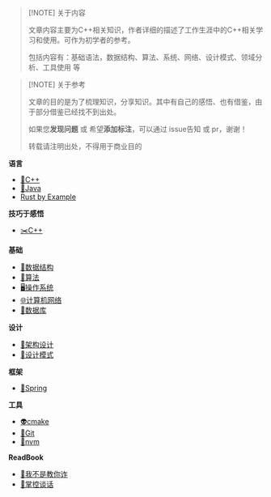 

> [!NOTE] 关于内容
> 
> 文章内容主要为C++相关知识，作者详细的描述了工作生涯中的C++相关学习和使用。可作为初学者的参考。
> 
> 包括内容有：基础语法，数据结构、算法、系统、网络、设计模式、领域分析、工具使用 等

> [!NOTE] 关于参考
> 
> 文章的目的是为了梳理知识，分享知识。其中有自己的感悟、也有借鉴，由于部分借鉴已经找不到出处。
> 
> 如果您**发现问题** 或 希望**添加标注**，可以通过 issue告知 或 pr，谢谢！
> 
> 转载请注明出处，不得用于商业目的

**语言**
- [🚀C++](doc/c++.md)
- [👻Java](doc/java.md)
- [Rust by Example](doc/readbook/Rust_By_Example.md)

**技巧于感悟**
- [✂️C++](doc/c++_skill.md)

**基础**
- [🧱数据结构](doc/data_structure.md)
- [🤞算法](doc/algorithm.md)
- [🖥️操作系统](doc/operating_system.md)
- [🌐计算机网络](doc/network.md)
- [🧳数据库](doc/database.md)

**设计**
- [🦑架构设计](doc/design_architect.md)
- [🤖设计模式](doc/design_pattern.md)

**框架**
- [🥂Spring](doc/spring.md)

**工具**
- [👽cmake](doc/cmake.md)
- [🎪Git](doc/git.md)
- [👝nvm](doc/nvm.md)

**ReadBook**
- [📖我不是教你诈](doc/readbook/我不是教你诈.md)
- [📔掌控谈话](doc/readbook/掌控谈话.md)
